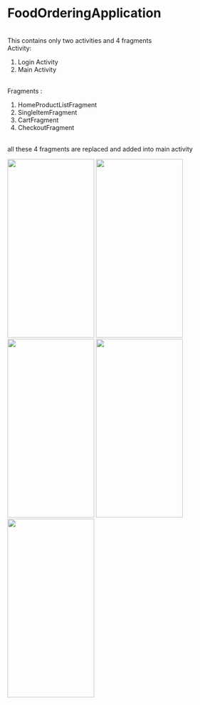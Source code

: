 # FoodOrderingApplication
<br/>
This contains only two activities and  4 fragments 
<br/>
Activity:
<ol type="1">
         <li>Login Activity</li>
         <li>Main Activity</li>
 </ol>
 <br/>
Fragments :
<ol type="1">
         <li>HomeProductListFragment</li>
         <li>SingleItemFragment</li>
         <li>CartFragment</li>
         <li>CheckoutFragment</li>
 </ol>
<br/>
all these 4 fragments are replaced and added into main activity
<br/>

<p float="left">
  
<img src="https://user-images.githubusercontent.com/82259446/132098762-fdd0181b-f784-4d32-a197-a96386a12e9e.png"  width="195" height="400" />
<img src="https://user-images.githubusercontent.com/82259446/132098774-ca0d5c2b-e6e7-442e-9113-dfd257dfb5e4.png"  width="195" height="400" />
  
<img src="https://user-images.githubusercontent.com/82259446/132098788-a681738c-ccd5-4b1b-8be6-22c547d7f1df.png"  width="195" height="400" />
<img src="https://user-images.githubusercontent.com/82259446/132098784-a994ce25-bdd3-47de-99b5-8558fa9505a5.png"  width="195" height="400" />
         
<img src="https://user-images.githubusercontent.com/82259446/132098786-088b9091-56e5-4911-9298-7ca8ef9fad1a.png"  width="195" height="400" />
</p>
